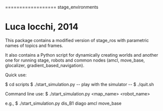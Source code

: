==================
stage_environments

Luca Iocchi, 2014
==================

This package contains a modified version of stage_ros with parametric names of topics and frames.

It also contains a Python script for dynamically creating worlds and another one for running
stage, robots and common nodes (amcl, move_base, glocalizer, gradient_based_navigation).

Quick use:

  $ cd scripts
  $ ./start_simulation.py
  -- play with the simulator --
  $ ./quit.sh

Command line use:
  $ ./start_simulation.py  <map_name> <robot_name> <localization> <navigation>
  
  e.g., 
  $ ./start_simulation.py dis_B1 diago amcl move_base



